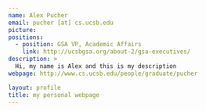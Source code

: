 ```yaml
---
name: Alex Pucher
email: pucher [at] cs.ucsb.edu
picture:
positions:
  - position: GSA VP, Academic Affairs
    link: http://ucsbgsa.org/about-2/gsa-executives/
description: >
  Hi, my name is Alex and this is my description
webpage: http://www.cs.ucsb.edu/people/graduate/pucher

layout: profile
title: my personal webpage
---
```

